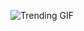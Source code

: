 
<!-- GIF_SECTION -->
![Trending GIF](https://media4.giphy.com/media/v1.Y2lkPThiYjIxNzcyYzBsNGt5eWk4dDk4dGUxaXZlZ3liZXNlYXljajY3dGphNGNyampjYSZlcD12MV9naWZzX3NlYXJjaCZjdD1n/xT9IgzoKnwFNmISR8I/giphy.gif)
<!-- END_GIF_SECTION -->
